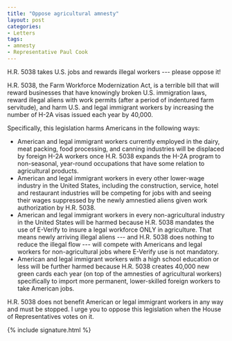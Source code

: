 ```yaml
---
title: "Oppose agricultural amnesty"
layout: post
categories:
- Letters
tags:
- amnesty
- Representative Paul Cook
---
```


H.R. 5038 takes U.S. jobs and rewards illegal workers --- please oppose it!

H.R. 5038, the Farm Workforce Modernization Act, is a terrible bill that will reward businesses that have knowingly broken U.S. immigration laws, reward illegal aliens with work permits (after a period of indentured farm servitude), and harm U.S. and legal immigrant workers by increasing the number of H-2A visas issued each year by 40,000.

Specifically, this legislation harms Americans in the following ways:

- American and legal immigrant workers currently employed in the dairy, meat packing, food processing, and canning industries will be displaced by foreign H-2A workers once H.R. 5038 expands the H-2A program to non-seasonal, year-round occupations that have some relation to agricultural products.
- American and legal immigrant workers in every other lower-wage industry in the United States, including the construction, service, hotel and restaurant industries will be competing for jobs with and seeing their wages suppressed by the newly amnestied aliens given work authorization by H.R. 5038.
- American and legal immigrant workers in every non-agricultural industry in the United States will be harmed because H.R. 5038 mandates the use of E-Verify to insure a legal workforce ONLY in agriculture. That means newly arriving illegal aliens --- and H.R. 5038 does nothing to reduce the illegal flow --- will compete with Americans and legal workers for non-agricultural jobs where E-Verify use is not mandatory.
- American and legal immigrant workers with a high school education or less will be further harmed because H.R. 5038 creates 40,000 new green cards each year (on top of the amnesties of agricultural workers) specifically to import more permanent, lower-skilled foreign workers to take American jobs.

H.R. 5038 does not benefit American or legal immigrant workers in any way and must be stopped. I urge you to oppose this legislation when the House of Representatives votes on it.

{% include signature.html %}
